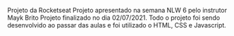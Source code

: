 Projeto da Rocketseat
Projeto apresentado na semana NLW 6 pelo instrutor Mayk Brito
Projeto finalizado no dia 02/07/2021.
Todo o projeto foi sendo desenvolvido ao passar das aulas e foi utilizado o HTML, CSS e Javascript.
